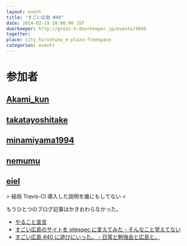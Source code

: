 ```yaml
---
layout: event
title: "すごい広島 #40"
date: 2014-02-19 18:00:00 JST
doorkeeper: http://great-h.doorkeeper.jp/events/9049
togetter: 
place: city_hiroshima_m-plaza-freespace
categories: events
---
```


# 参加者


## [Akami_kun](http://twitter.com/Akami_kun)


## [takatayoshitake](http://twitter.com/takatayoshitake)


## [minamiyama1994](https://github.com/minamiyama1994)


## [nemumu](https://github.com/nemumu)


## [eiel](http://eiel.info/)

\> 結局 Travis-CI 導入した説明を誰にもしてない <

もうひとつのブログ記事はかきおわらなかった。

* [やること宣言](https://github.com/great-h/great-h.github.io/issues/684)
* [すごい広島のサイトを sitespec に変えてみた - そんなこと覚えてない](http://blog.eiel.info/blog/2014/02/19/change-sitespec-for-great-h/)
* [すごい広島 #40 に遊びにいった。 - 日常と勉強会と広島と。](http://eielh-life.tumblr.com/post/77188649923/40)
